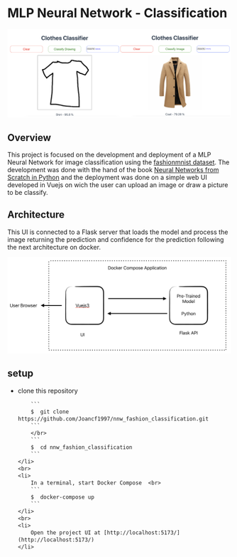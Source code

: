 # MLP Neural Network - Classification
![](Images_repo/classification.png)

## Overview

This project is focused on the development and deployment of a MLP Neural Network for image classification using the [fashionmnist dataset](https://www.kaggle.com/datasets/zalando-research/fashionmnist). The development was done with the hand of the book [Neural Networks from Scratch in Python](https://nnfs.io/) and the deployment was done on a simple web UI developed in Vuejs on wich the user can upload an image or draw a picture to be classify. 

## Architecture
This UI is connected to a Flask server that loads the model and process the image returning the prediction and confidence for the prediction following the next architecture on docker.

![](Images_repo/Architecture.png)

## setup

<ul> 
    <li> 
        clone this repository 

        ```
        $  git clone https://github.com/Joancf1997/nnw_fashion_classification.git
        ```
        </br>
        ```
        $  cd nnw_fashion_classification
        ```
    </li>
    <br> 
    <li>
        In a terminal, start Docker Compose  <br>
        ```
        $  docker-compose up
        ```
    </li>
    <br> 
    <li>
        Open the project UI at [http://localhost:5173/](http://localhost:5173/)
    </li>
</ul>


